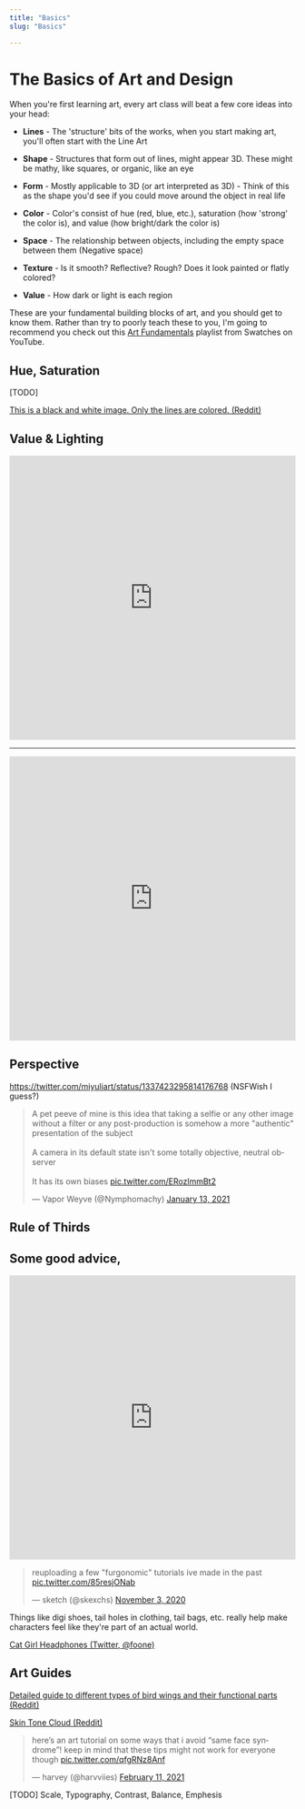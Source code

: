 ```yaml
---
title: "Basics"
slug: "Basics"

---
```

# The Basics of Art and Design

When you're first learning art, every art class will beat a few core ideas into your head: 

* **Lines** - The 'structure' bits of the works, when you start making art, you'll often start with the Line Art

* **Shape** - Structures that form out of lines, might appear 3D. These might be mathy, like squares, or organic, like an eye

* **Form** - Mostly applicable to 3D (or art interpreted as 3D) - Think of this as the shape you'd see if you could move around the object in real life 

* **Color** - Color's consist of hue (red, blue, etc.), saturation (how 'strong' the color is), and value (how bright/dark the color is)

* **Space** - The relationship between objects, including the empty space between them (Negative space)

* **Texture** - Is it smooth? Reflective? Rough? Does it look painted or flatly colored?

* **Value** - How dark or light is each region

These are your fundamental building blocks of art, and you should get to know them. Rather than try to poorly teach these to you, I'm going to recommend you check out this [Art Fundamentals](https://www.youtube.com/playlist?list=PLVgLT-e3jXPDgeED0pD0BPq8kY1VAZAGa) playlist from Swatches on YouTube.

<!--- If you need more, https://creatureartteacher.com has some good tutorials albeit they are not free --->

## Hue, Saturation

[TODO]

[This is a black and white image. Only the lines are colored. (Reddit)](https://www.reddit.com/r/blackmagicfuckery/comments/cj4gyl/this_is_a_black_and_white_image_only_the_lines/)

## Value & Lighting

<iframe width="100%" height="500" src="https://www.youtube.com/embed/gJ2HOj22gDo" title="YouTube video player" frameborder="0" allow="accelerometer; autoplay; clipboard-write; encrypted-media; gyroscope; picture-in-picture" allowfullscreen></iframe>

---

<iframe width="100%" height="500" src="https://www.youtube.com/embed/P9IY52xmMns" title="YouTube video player" frameborder="0" allow="accelerometer; autoplay; clipboard-write; encrypted-media; gyroscope; picture-in-picture" allowfullscreen></iframe>

## Perspective

https://twitter.com/miyuliart/status/1337423295814176768 (NSFWish I guess?)

<blockquote class="twitter-tweet"><p lang="en" dir="ltr">A pet peeve of mine is this idea that taking a selfie or any other image without a filter or any post-production is somehow a more &quot;authentic&quot; presentation of the subject<br><br>A camera in its default state isn&#39;t some totally objective, neutral observer<br><br>It has its own biases <a href="https://t.co/ERozlmmBt2">pic.twitter.com/ERozlmmBt2</a></p>&mdash; Vapor Weyve (@Nymphomachy) <a href="https://twitter.com/Nymphomachy/status/1349408603715686400?ref_src=twsrc%5Etfw">January 13, 2021</a></blockquote> <script async src="https://platform.twitter.com/widgets.js" charset="utf-8"></script>

## Rule of Thirds

## Some good advice,

<iframe width="100%" height="500" src="https://www.youtube.com/embed/5Tx6U5OhMDg?list=PL6haVw-BFETw13kBFhbWl6UCshzgIC7Ea" frameborder="0" allow="accelerometer; autoplay; clipboard-write; encrypted-media; gyroscope; picture-in-picture" allowfullscreen></iframe>

<blockquote class="twitter-tweet"><p lang="en" dir="ltr">reuploading a few &quot;furgonomic&quot; tutorials ive made in the past <a href="https://t.co/85resjONab">pic.twitter.com/85resjONab</a></p>&mdash; sketch (@skexchs) <a href="https://twitter.com/skexchs/status/1323671914758418433?ref_src=twsrc%5Etfw">November 3, 2020</a></blockquote> <script async src="https://platform.twitter.com/widgets.js" charset="utf-8"></script>


Things like digi shoes, tail holes in clothing, tail bags, etc. really help make characters feel like they're part of an actual world.

[Cat Girl Headphones (Twitter, @foone)](https://twitter.com/Foone/status/1338310670488535040)

## Art Guides

[Detailed guide to different types of bird wings and their functional parts (Reddit)](https://www.reddit.com/r/coolguides/comments/eau4e2/detailed_guide_to_different_types_of_bird_wings/)

[Skin Tone Cloud (Reddit)](https://www.reddit.com/r/coolguides/comments/fgta8k/skin_tone_cloud/)

<blockquote class="twitter-tweet"><p lang="en" dir="ltr">here’s an art tutorial on some ways that i avoid “same face syndrome”! keep in mind that these tips might not work for everyone though <a href="https://t.co/qfgRNz8Anf">pic.twitter.com/qfgRNz8Anf</a></p>&mdash; harvey (@harvviies) <a href="https://twitter.com/harvviies/status/1359879055198228483?ref_src=twsrc%5Etfw">February 11, 2021</a></blockquote> <script async src="https://platform.twitter.com/widgets.js" charset="utf-8"></script>

[TODO] Scale, Typography, Contrast, Balance, Emphesis